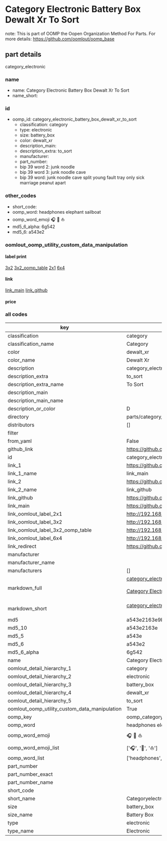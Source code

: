 # Category Electronic Battery Box Dewalt Xr To Sort  

note: This is part of OOMP the Oopen Organization Method For Parts. For more details: https://github.com/oomlout/oomp_base

##  part details
  



category_electronic



### name
* name: Category Electronic Battery Box Dewalt Xr To Sort
* name_short: 
### id
* oomp_id: category_electronic_battery_box_dewalt_xr_to_sort
  * classification: category
  * type: electronic
  * size: battery_box
  * color: dewalt_xr
  * description_main: 
  * description_extra: to_sort
  * manufacturer: 
  * part_number: 
  * bip 39 word 2: junk noodle
  * bip 39 word 3: junk noodle cave
  * bip 39 word: junk noodle cave split young fault tray only sick marriage peanut apart

### other_codes
* short_code: 
* oomp_word: headphones elephant sailboat
* oomp_word_emoji :headphones: :elephant: :sailboat:
* md5_6_alpha: 6g542
* md5_6: a543e2






### oomlout_oomp_utility_custom_data_manipulation
#### label print
[3x2](http://192.168.1.245:1112/?label=oomp%206g542)
[3x2_oomp_table](http://192.168.1.108:1112/?label=oomp%206g542)
[2x1](http://192.168.1.242:1112/?label=oomp%206g542)
[6x4](http://192.168.1.55:1112/?label=oomp%206g542)    

#### link

[link_main](https://github.com/oomlout/oomlout_oomp_version_1_messy/tree/main/parts/category_electronic_battery_box_dewalt_xr_to_sort) [link_github](https://github.com/oomlout/oomlout_oomp_version_1_messy/tree/main/parts/category_electronic_battery_box_dewalt_xr_to_sort)                             

#### price







### all codes 
| key | value |  
| --- | --- |  
| classification | category |  
| classification_name | Category |  
| color | dewalt_xr |  
| color_name | Dewalt Xr |  
| description | category_electronic |  
| description_extra | to_sort |  
| description_extra_name | To Sort |  
| description_main |  |  
| description_main_name |  |  
| description_or_color | D  |  
| directory | parts/category_electronic_battery_box_dewalt_xr_to_sort |  
| distributors | [] |  
| filter |  |  
| from_yaml | False |  
| github_link | https://github.com/oomlout/oomlout_oomp_part_src/tree/main/parts/category_electronic_battery_box_dewalt_xr_to_sort |  
| id | category_electronic_battery_box_dewalt_xr_to_sort |  
| link_1 | https://github.com/oomlout/oomlout_oomp_version_1_messy/tree/main/parts/category_electronic_battery_box_dewalt_xr_to_sort |  
| link_1_name | link_main |  
| link_2 | https://github.com/oomlout/oomlout_oomp_version_1_messy/tree/main/parts/category_electronic_battery_box_dewalt_xr_to_sort |  
| link_2_name | link_github |  
| link_github | https://github.com/oomlout/oomlout_oomp_version_1_messy/tree/main/parts/category_electronic_battery_box_dewalt_xr_to_sort |  
| link_main | https://github.com/oomlout/oomlout_oomp_version_1_messy/tree/main/parts/category_electronic_battery_box_dewalt_xr_to_sort |  
| link_oomlout_label_2x1 | http://192.168.1.242:1112/?label=oomp%206g542 |  
| link_oomlout_label_3x2 | http://192.168.1.245:1112/?label=oomp%206g542 |  
| link_oomlout_label_3x2_oomp_table | http://192.168.1.108:1112/?label=oomp%206g542 |  
| link_oomlout_label_6x4 | http://192.168.1.55:1112/?label=oomp%206g542 |  
| link_redirect | https://github.com/oomlout/oomlout_oomp_version_1_messy/tree/main/parts/category_electronic_battery_box_dewalt_xr_to_sort |  
| manufacturer |  |  
| manufacturer_name |  |  
| manufacturers | [] |  
| markdown_full | [category_electronic_battery_box_dewalt_xr_to_sort](none)<br>[](none)<br>[Category Electronic Battery Box Dewalt Xr To Sort](none)<br><br> |  
| markdown_short | [category_electronic_battery_box_dewalt_xr_to_sort](none)<br><br> |  
| md5 | a543e2163e9b1cf54fffad2249a583ca |  
| md5_10 | a543e2163e |  
| md5_5 | a543e |  
| md5_6 | a543e2 |  
| md5_6_alpha | 6g542 |  
| name | Category Electronic Battery Box Dewalt Xr To Sort |  
| oomlout_detail_hierarchy_1 | category |  
| oomlout_detail_hierarchy_2 | electronic |  
| oomlout_detail_hierarchy_3 | battery_box |  
| oomlout_detail_hierarchy_4 | dewalt_xr |  
| oomlout_detail_hierarchy_5 | to_sort |  
| oomlout_oomp_utility_custom_data_manipulation | True |  
| oomp_key | oomp_category_electronic_battery_box_dewalt_xr_to_sort |  
| oomp_word | headphones elephant sailboat |  
| oomp_word_emoji | :headphones: :elephant: :sailboat: |  
| oomp_word_emoji_list | [':headphones:', ':elephant:', ':sailboat:'] |  
| oomp_word_list | ['headphones', 'elephant', 'sailboat'] |  
| part_number |  |  
| part_number_exact |  |  
| part_number_name |  |  
| short_code |  |  
| short_name | Categoryelectronic |  
| size | battery_box |  
| size_name | Battery Box |  
| type | electronic |  
| type_name | Electronic |  
